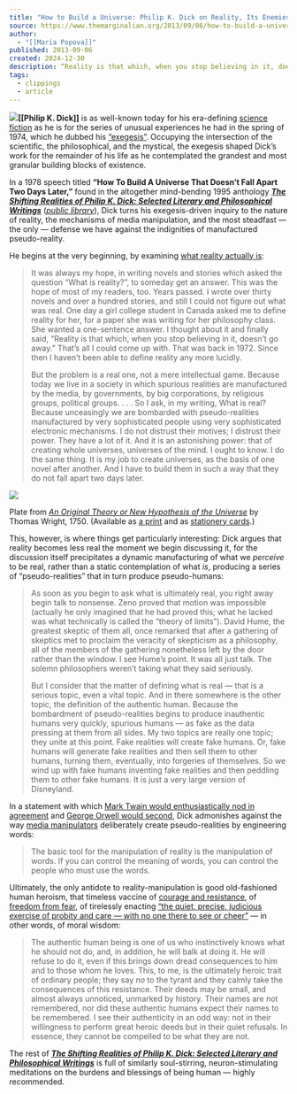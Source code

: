 ```yaml
---
title: "How to Build a Universe: Philip K. Dick on Reality, Its Enemies, and Its Heroes"
source: https://www.themarginalian.org/2013/09/06/how-to-build-a-universe-philip-k-dick/
author:
  - "[[Maria Popova]]"
published: 2013-09-06
created: 2024-12-30
description: “Reality is that which, when you stop believing in it, doesn’t go away.”
tags:
  - clippings
  - article
---
```

[![](https://i0.wp.com/www.themarginalian.org/wp-content/uploads/2013/09/theshiftingrealitiesofphilipkdick.jpg?w=680&ssl=1)](https://www.amazon.com/Shifting-Realities-Philip-Dick-Philosophical/dp/0679747877/?tag=braipick-20)**[[Philip K. Dick]]** is as well-known today for his era-defining [science fiction](https://www.amazon.com/gp/entity/Philip-K.-Dick/B000APY61E?ie=UTF8&ref_=ntt_athr_dp_pel_1%23&tag=braipick-20&ie=UTF8&linkCode=ur2&camp=1789&creative=390957) as he is for the series of unusual experiences he had in the spring of 1974, which he dubbed his [“exegesis”](https://www.themarginalian.org/2011/12/16/the-exegesis-of-philip-k-dick/). Occupying the intersection of the scientific, the philosophical, and the mystical, the exegesis shaped Dick’s work for the remainder of his life as he contemplated the grandest and most granular building blocks of existence.

In a 1978 speech titled **“How To Build A Universe That Doesn’t Fall Apart Two Days Later,”** found in the altogether mind-bending 1995 anthology [***The Shifting Realities of Philip K. Dick: Selected Literary and Philosophical Writings***](https://www.amazon.com/Shifting-Realities-Philip-Dick-Philosophical/dp/0679747877/?tag=braipick-20) ([*public library*](http://www.worldcat.org/title/shifting-realities-of-philip-k-dick-selected-literary-and-philosophical-writings/oclc/30734361&referer=brief_results)), Dick turns his exegesis-driven inquiry to the nature of reality, the mechanisms of media manipulation, and the most steadfast — the only — defense we have against the indignities of manufactured pseudo-reality.

He begins at the very beginning, by examining [what reality actually is](https://www.themarginalian.org/2011/01/24/bbc-what-is-reality/):

> It was always my hope, in writing novels and stories which asked the question “What is reality?”, to someday get an answer. This was the hope of most of my readers, too. Years passed. I wrote over thirty novels and over a hundred stories, and still I could not figure out what was real. One day a girl college student in Canada asked me to define reality for her, for a paper she was writing for her philosophy class. She wanted a one-sentence answer. I thought about it and finally said, “Reality is that which, when you stop believing in it, doesn’t go away.” That’s all I could come up with. That was back in 1972. Since then I haven’t been able to define reality any more lucidly.
> 
> But the problem is a real one, not a mere intellectual game. Because today we live in a society in which spurious realities are manufactured by the media, by governments, by big corporations, by religious groups, political groups. . . . So I ask, in my writing, What is real? Because unceasingly we are bombarded with pseudo-realities manufactured by very sophisticated people using very sophisticated electronic mechanisms. I do not distrust their motives; I distrust their power. They have a lot of it. And it is an astonishing power: that of creating whole universes, universes of the mind. I ought to know. I do the same thing. It is my job to create universes, as the basis of one novel after another. And I have to build them in such a way that they do not fall apart two days later.

![](https://i0.wp.com/www.themarginalian.org/wp-content/uploads/2021/02/thomaswright6.jpg?resize=680%2C753&ssl=1)

Plate from [*An Original Theory or New Hypothesis of the Universe*](https://www.themarginalian.org/2021/02/16/thomas-wright-original-theory/) by Thomas Wright, 1750. (Available as [a print](https://society6.com/product/art-from-thomas-wrights-an-original-theory-or-new-hypothesis-of-the-universe-17504457506_print?curator=brainpicker) and as [stationery cards](https://society6.com/brainpicker/collection/vintage-science-cards?curator=brainpicker).)

This, however, is where things get particularly interesting: Dick argues that reality becomes less real the moment we begin discussing it, for the discussion itself precipitates a dynamic manufacturing of what we *perceive* to be real, rather than a static contemplation of what *is*, producing a series of “pseudo-realities” that in turn produce pseudo-humans:

> As soon as you begin to ask what is ultimately real, you right away begin talk to nonsense. Zeno proved that motion was impossible (actually he only imagined that he had proved this; what he lacked was what technically is called the “theory of limits”). David Hume, the greatest skeptic of them all, once remarked that after a gathering of skeptics met to proclaim the veracity of skepticism as a philosophy, all of the members of the gathering nonetheless left by the door rather than the window. I see Hume’s point. It was all just talk. The solemn philosophers weren’t taking what they said seriously.
> 
> But I consider that the matter of defining what is real — that is a serious topic, even a vital topic. And in there somewhere is the other topic, the definition of the authentic human. Because the bombardment of pseudo-realities begins to produce inauthentic humans very quickly, spurious humans — as fake as the data pressing at them from all sides. My two topics are really one topic; they unite at this point. Fake realities will create fake humans. Or, fake humans will generate fake realities and then sell them to other humans, turning them, eventually, into forgeries of themselves. So we wind up with fake humans inventing fake realities and then peddling them to other fake humans. It is just a very large version of Disneyland.

In a statement with which [Mark Twain would enthusiastically nod in agreement](https://www.themarginalian.org/2013/05/17/mark-twain-and-rudyard-kipling-critique-the-press/) and [George Orwell would second](https://www.themarginalian.org/2013/08/16/the-freedom-of-the-press-george-orwell/), Dick admonishes against the way [media manipulators](https://www.themarginalian.org/2012/07/20/trust-me-im-lying-confessions-of-a-media-manipulator/) deliberately create pseudo-realities by engineering words:

> The basic tool for the manipulation of reality is the manipulation of words. If you can control the meaning of words, you can control the people who must use the words.

Ultimately, the only antidote to reality-manipulation is good old-fashioned human heroism, that timeless vaccine of [courage and resistance](https://www.themarginalian.org/2012/12/05/susan-sontag-on-courage-and-resistance/), of [freedom from fear](https://www.themarginalian.org/2013/06/19/aung-san-suu-kyi-freedom-from-fear/), of tirelessly enacting [“the quiet, precise, judicious exercise of probity and care — with no one there to see or cheer”](http://literaryjukebox.brainpickings.org/post/33225759048) — in other words, of moral wisdom:

> The authentic human being is one of us who instinctively knows what he should not do, and, in addition, he will balk at doing it. He will refuse to do it, even if this brings down dread consequences to him and to those whom he loves. This, to me, is the ultimately heroic trait of ordinary people; they say *no* to the tyrant and they calmly take the consequences of this resistance. Their deeds may be small, and almost always unnoticed, unmarked by history. Their names are not remembered, nor did these authentic humans expect their names to be remembered. I see their authenticity in an odd way: not in their willingness to perform great heroic deeds but in their quiet refusals. In essence, they cannot be compelled to be what they are not.

The rest of [***The Shifting Realities of Philip K. Dick: Selected Literary and Philosophical Writings***](https://www.amazon.com/Shifting-Realities-Philip-Dick-Philosophical/dp/0679747877/?tag=braipick-20) is full of similarly soul-stirring, neuron-stimulating meditations on the burdens and blessings of being human — highly recommended.